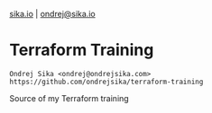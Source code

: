 [sika.io](https://sika.io) | <ondrej@sika.io>

# Terraform Training

    Ondrej Sika <ondrej@ondrejsika.com>
    https://github.com/ondrejsika/terraform-training

Source of my Terraform training

